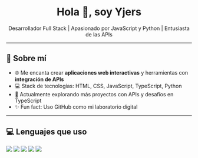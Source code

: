 <h1 align="center">Hola 👋, soy Yjers</h1>
<p align="center">
  Desarrollador Full Stack | Apasionado por JavaScript y Python | Entusiasta de las APIs
</p>

---

## 🚀 Sobre mí

- 🌐 Me encanta crear **aplicaciones web interactivas** y herramientas con **integración de APIs**
- 💻 Stack de tecnologías: HTML, CSS, JavaScript, TypeScript, Python
- 📡 Actualmente explorando más proyectos con APIs y desafíos en TypeScript
- ✨ Fun fact: Uso GitHub como mi laboratorio digital

---

## 💻 Lenguajes que uso

<p align="left">
  <img src="https://img.shields.io/badge/HTML5-e34c26?style=for-the-badge&logo=html5&logoColor=white" />
  <img src="https://img.shields.io/badge/CSS3-264de4?style=for-the-badge&logo=css3&logoColor=white" />
  <img src="https://img.shields.io/badge/JavaScript-f7df1e?style=for-the-badge&logo=javascript&logoColor=black" />
  <img src="https://img.shields.io/badge/Python-3776ab?style=for-the-badge&logo=python&logoColor=white" />
  <img src="https://img.shields.io/badge/TypeScript-007acc?style=for-the-badge&logo=typescript&logoColor=white" />
</p>
